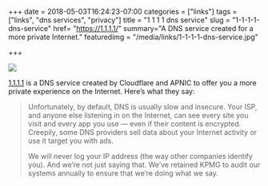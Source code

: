 +++
date = 2018-05-03T16:24:23-07:00
categories = ["links"]
tags = ["links", "dns services", "privacy"]
title = "1 1 1 1 dns service"
slug = "1-1-1-1-dns-service"
href= "https://1.1.1.1/"
summary="A DNS service created for a more private Internet."
featuredimg = "/media/links/1-1-1-1-dns-service.jpg"


+++

<img src="/media/links/1-1-1-1-dns-service.jpg" />

<a href="https://1.1.1.1/">1.1.1.1</a> is a DNS service created by Cloudflare and APNIC to offer you a more private experience on the Internet. Here’s what they say:</p>

<blockquote>Unfortunately, by default, DNS is usually slow and insecure. Your ISP, and anyone else listening in on the Internet, can see every site you visit and every app you use — even if their content is encrypted. Creepily, some DNS providers sell data about your Internet activity or use it target you with ads.

We will never log your IP address (the way other companies identify you). And we’re not just saying that. We’ve retained KPMG to audit our systems annually to ensure that we’re doing what we say.</blockquote>
